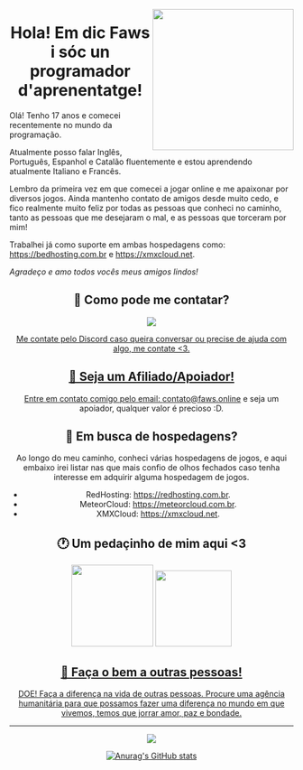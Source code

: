 <p align="center">
<img height="250" src="https://cdn.discordapp.com/attachments/1081986349021802567/1082137764264431636/34fa7eee345476a2541ba9c9f1156faf_1.gif" align="right">

<h1 align="center">Hola! Em dic Faws i sóc un programador d'aprenentatge!</h1>

Olá! Tenho 17 anos e comecei recentemente no mundo da programação.

Atualmente posso falar Inglês, Português, Espanhol e Catalão fluentemente e estou aprendendo atualmente Italiano e Francês.

Lembro da primeira vez em que comecei a jogar online e me apaixonar por diversos jogos. Ainda mantenho contato de amigos desde muito cedo, e fico realmente muito feliz por todas as pessoas que conheci no caminho, tanto as pessoas que me desejaram o mal, e as pessoas que torceram por mim!

Trabalhei já como suporte em ambas hospedagens como: https://bedhosting.com.br e https://xmxcloud.net.

_Agradeço e amo todos vocês meus amigos lindos!_

<div align="center">

## 🤔 Como pode me contatar?

<div align="center">
<div class="discord">
 <a href="https://discord.com/users/396049406773952512">
 <img src="https://img.shields.io/badge/Discord-282B30?style=for-the-badge&logo=discord&logoColor=white"/>
 </div>
 
 Me contate pelo Discord caso queira conversar ou precise de ajuda com algo, me contate <3.
## 💁 Seja um Afiliado/Apoiador!

Entre em contato comigo pelo email: contato@faws.online e seja um apoiador, qualquer valor é precioso :D.

## 🚀 Em busca de hospedagens?

Ao longo do meu caminho, conheci várias hospedagens de jogos, e aqui embaixo irei listar nas que mais confio de olhos fechados caso tenha interesse em adquirir alguma hospedagem de jogos.

- RedHosting: https://redhosting.com.br.
- MeteorCloud: https://meteorcloud.com.br.
- XMXCloud: https://xmxcloud.net.

 <h2 align="center">🕐 Um pedaçinho de mim aqui <3</h2>

<div align="center">
  <img height="145em" src="https://spotify-github-profile.vercel.app/api/view?uid=insji39zug90t3uinqfdr8jpf&cover_image=true&theme=novatorem&show_offline=false&background_color=ff0000&bar_color=0008ff&bar_color_cover=false"/>
  <a href="https://discord.com/users/754676415680479232"> 
  <img height="135em" src="https://lanyard.cnrad.dev/api/396049406773952512?idleMessage=:)"/>
</div>

## 💸 Faça o bem a outras pessoas!

DOE! Faça a diferença na vida de outras pessoas. Procure uma agência humanitária para que possamos fazer uma diferença no mundo em que vivemos, temos que jorrar amor, paz e bondade.

___

<p align="center">
<img src="https://media.discordapp.net/attachments/1070734580170109088/1082147003481477201/tumblr_n3ikfqHgj21txzxolo1_400.gif?width=555&height=312">
</p>
 
 ![Anurag's GitHub stats](https://github-readme-stats.vercel.app/api?username=anuraghazra&show_icons=true&theme=radical)
